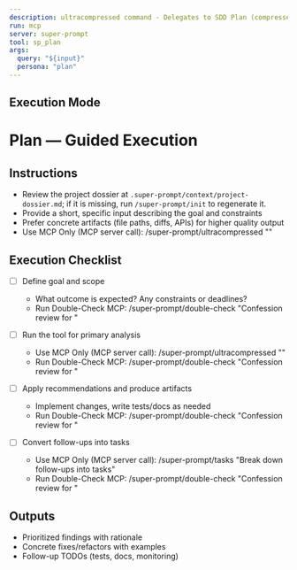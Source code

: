 ```yaml
---
description: ultracompressed command - Delegates to SDD Plan (compressed output)
run: mcp
server: super-prompt
tool: sp_plan
args:
  query: "${input}"
  persona: "plan"
---
```


## Execution Mode

# Plan — Guided Execution

## Instructions
- Review the project dossier at `.super-prompt/context/project-dossier.md`; if it is missing, run `/super-prompt/init` to regenerate it.
- Provide a short, specific input describing the goal and constraints
- Prefer concrete artifacts (file paths, diffs, APIs) for higher quality output
- Use MCP Only (MCP server call): /super-prompt/ultracompressed "<your input>"

## Execution Checklist
- [ ] Define goal and scope
  - What outcome is expected? Any constraints or deadlines?
  - Run Double-Check MCP: /super-prompt/double-check "Confession review for <scope>"

- [ ] Run the tool for primary analysis
  - Use MCP Only (MCP server call): /super-prompt/ultracompressed "<your input>"
  - Run Double-Check MCP: /super-prompt/double-check "Confession review for <scope>"

- [ ] Apply recommendations and produce artifacts
  - Implement changes, write tests/docs as needed
  - Run Double-Check MCP: /super-prompt/double-check "Confession review for <scope>"

- [ ] Convert follow-ups into tasks
  - Use MCP Only (MCP server call): /super-prompt/tasks "Break down follow-ups into tasks"
  - Run Double-Check MCP: /super-prompt/double-check "Confession review for <scope>"

## Outputs
- Prioritized findings with rationale
- Concrete fixes/refactors with examples
- Follow-up TODOs (tests, docs, monitoring)

